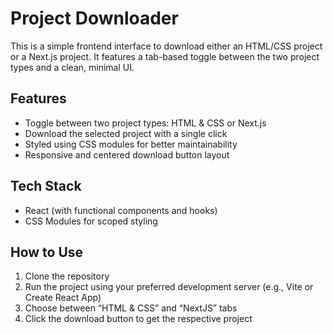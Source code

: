 # Project Downloader

This is a simple frontend interface to download either an HTML/CSS project or a Next.js project. It features a tab-based toggle between the two project types and a clean, minimal UI.

## Features

- Toggle between two project types: HTML & CSS or Next.js
- Download the selected project with a single click
- Styled using CSS modules for better maintainability
- Responsive and centered download button layout

## Tech Stack

- React (with functional components and hooks)
- CSS Modules for scoped styling

## How to Use

1. Clone the repository
2. Run the project using your preferred development server (e.g., Vite or Create React App)
3. Choose between “HTML & CSS” and “NextJS” tabs
4. Click the download button to get the respective project




